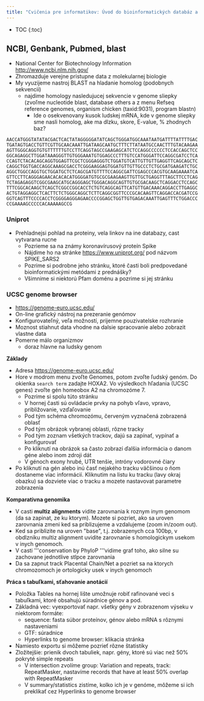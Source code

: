 ```yaml
---
title: "Cvičenia pre informatikov: Úvod do bioinformatických databáz a on-line nástrojov"
---
```


* TOC
{:toc}


## NCBI, Genbank, Pubmed, blast

  - National Center for Biotechnology Information
    <http://www.ncbi.nlm.nih.gov/>
  - Zhromazduje verejne pristupne data z molekularnej biologie
  - My vyuzijeme nastroj BLAST na hladanie homolog (podobnych sekvencii)
    - najdime homology nasledujucej sekvencie v genome sliepky (zvoľme
        nucleotide blast, database others a z menu Refseq reference genomes,
        organism chicken (taxid:9031), program blastn)
      - Ide o osekvenovany kusok ludskej mRNA, kde v genome sliepky sme
        nasli homolog, ake ma dlzku, skore, E-value, % zhodnych baz?


```
AACCATGGGTATATACGACTCACTATAGGGGGATATCAGCTGGGATGGCAAATAATGATTTTATTTTGAC
TGATAGTGACCTGTTCGTTGCAACAAATTGATAAGCAATGCTTTCTTATAATGCCAACTTTGTACAAGAA
AGTTGGGCAGGTGTGTTTTTTGTCCTTCAGGTAGCCGAAGAGCATCTCCAGGCCCCCCTCCACCAGCTCC
GGCAGAGGCTTGGATAAAGGGTTGTGGGAAATGTGGAGCCCTTTGTCCATGGGATTCCAGGCGATCCTCA
CCAGTCTACACAGCAGGTGGAGTTCGCTCGGGAGGGTCTGGATGTCATTGTTGTTGAGGTTCAGCAGCTC
CAGGCTGGTGACCAGGCAAAGCGACCTCGGGAAGGAGTGGATGTTGTTGCCCTCTGCGATGAAGATCTGC
AGGCTGGCCAGGTGCTGGATGCTCTCAGCGATGTTTTCCAGGCGATTCGAGCCCACGTGCAAGAAAATCA
GTTCCTTCAGGGAGAACACACACATGGGGATGTGCGCGAAGAAGTTGTTGCTGAGGTTTAGCTTCCTCAG
TCTAGAGAGGTCGGCGAAGCATGCAGGGAGCTGGGACAGGCAGTTGTGCGACAAGCTCAGGACCTCCAGC
TTTCGGCACAAGCTCAGCTCGGCCGGCACCTCTGTCAGGCAGTTCATGTTGACAAACAGGACCTTGAGGC
ACTGTAGGAGGCTCACTTCTCTGGGCAGGCTCTTCAGGCGGTTCCCGCACAAGTTCAGGACCACGATCCG
GGTCAGTTTCCCCACCTCGGGGAGGGAGAACCCCGGAGCTGGTTGTGAGACAAATTGAGTTTCTGGACCC
CCGAAAAGCCCCCACAAAAAGCCG
```

### Uniprot

  - Prehladnejsi pohlad na proteiny, vela linkov na ine databazy, cast
    vytvarana rucne
      - Pozrieme sa na známy koronavírusový proteín Spike
      - Nájdime ho na stránke <https://www.uniprot.org/> pod názvom
        SPIKE\_SARS2
      - Pozrime si podrobne jeho stránku, ktoré časti boli predpovedané
        bioinformatickými metódami z prednášky?
      - Všimnime si niektorú Pfam doménu a pozrime si jej stránku

### UCSC genome browser

  - <https://genome-euro.ucsc.edu/>
  - On-line grafický nástroj na prezeranie genómov
  - Konfigurovateľný, veľa možností, prijemne pouzivatelske rozhranie
  - Moznost stiahnut data vhodne na dalsie spracovanie alebo zobrazit
    vlastne data
  - Pomerne málo organizmov
      - doraz hlavne na ludsky genom

**Základy**

  - Adresa <https://genome-euro.ucsc.edu/>
  - Hore v modrom menu zvoľte Genomes, potom zvoľte ľudský genóm. Do
    okienka `search term` zadajte HOXA2. Vo výsledkoch hľadania (UCSC
    genes) zvoľte gén homeobox A2 na chromozóme 7.
      - Pozrime si spolu túto stránku
      - V hornej časti sú ovládacie prvky na pohyb vľavo, vpravo,
        približovanie, vzďaľovanie
      - Pod tým schéma chromozómu, červeným vyznačená zobrazená oblasť
      - Pod tým obrázok vybranej oblasti, rôzne tracky
      - Pod tým zoznam všetkých trackov, dajú sa zapínať, vypínať a
        konfigurovať
      - Po kliknutí na obrázok sa často zobrazí ďalšia informácia o
        danom géne alebo inom zdroji dát
      - V génoch exony hrubé, UTR tenšie, intróny vodorovné čiary
  - Po kliknutí na gén alebo inú časť nejakého tracku väčšinou o ňom
    dostaneme viac informácií. Kliknutim na listu ku tracku (lavy okraj
    obazku) sa dozviete viac o tracku a mozete nastavovat parametre
    zobrazenia

**Komparativna genomika**

  - V casti **multiz alignments** vidite zarovnania k roznym inym
    genomom (da sa zapinat, ze ku ktorym). Mozete si pozriet, ako sa
    uroven zarovnania zmeni ked sa priblizujeme a vzdalujeme (zoom
    in/zoom out).
  - Ked sa priblizite na uroven "base", t.j. zobrazenych cca 100bp, v
    obdlzniku multiz alignment uvidite zarovnanie s homologickym usekom
    v inych genomoch.
  - V casti '''conservation by PhyloP '''vidime graf toho, ako silne su
    zachovane jednotlive stlpce zarovnania
  - Da sa zapnut track Placental Chain/Net a pozriet sa na ktorych
    chromozomoch je ortologicky usek v inych genomoch

**Práca s tabuľkami, sťahovanie anotácií**

  - Položka Tables na hornej lište umožnuje robiť rafinované veci s
    tabuľkami, ktoré obsahujú súradnice génov a pod.
  - Základná vec: vyexportovať napr. všetky gény v zobrazenom výseku v
    niektorom formáte:
      - sequence: fasta súbor proteínov, génov alebo mRNA s rôznymi
        nastaveniami
      - GTF: súradnice
      - Hyperlinks to genome browser: klikacia stránka
  - Namiesto exportu si môžeme pozrieť rôzne štatistiky
  - Zložitejšie: prienik dvoch tabuliek, napr. gény, ktoré sú viac než
    50% pokryté simple repeats
      - V intersection zvolíme group: Variation and repeats, track:
        RepeatMasker, nastavíme records that have at least 50% overlap
        with RepeatMasker
      - V summary/statistics zistíme, kolko ich je v genóme, môžeme si
        ich preklikať cez Hyperlinks to genome browser
